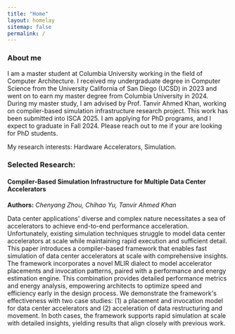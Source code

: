 ```yaml
---
title: "Home"
layout: homelay
sitemap: false
permalink: /
---
```



<style>
img{
  border-radius: 10px;
}
iframe {
  width: 175px;
  display: inline;
  vertical-align:middle;
  <!-- margin-bottom:5px; -->
  <!-- margin-left:5px; -->
  <!-- border: 1px solid red; -->
}
.col-md-3 {
  margin:0;
  padding:0;
  margin-top:10px;
  margin-bottom:10px;
  display:block;
  overflow:hidden;
  text-align:center;
  display: table-cell;
  height: auto;
  float: none;
  background:white;
  border-radius:20px;
  <!-- border: 1px solid black; -->
}
</style>
<!-- ### Welcome!

Theoretical physics is a branch of physics that focuses on the development of mathematical models and theories to understand and explain natural phenomena.
It plays a crucial role in our understanding of the fundamental laws of the universe and the fundamental particles that make up all matter.
Research in theoretical physics helps us to make predictions about how the universe works and to test these predictions through experiments.
It also helps us to understand the fundamental principles that govern the behavior of matter and energy, and to explore the limits of our current knowledge.
Theoretical physics helps us to make progress in a wide range of fields, including cosmology, particle physics, and quantum mechanics, and it has led to many important discoveries and technological innovations. -->
<!-- 
<div class="container">
<div class="row">
<center>
<img src="{{ site.url }}{{ site.baseurl }}/images/banner.jpg" width="100%"/><br/>
Examples of Feynman diagrams. <br/>
Feynman R., The theory of positrons. <i>Phys. Rev.</i> (1949)
</center>
</div>
</div>
<br/> -->

### About me

I am a master student at Columbia University working in the field of Computer Architecture.
I received my undergraduate degree in Computer Science from the University California of San Diego (UCSD) in 2023 and went on to earn my master degree from Columbia University in 2024.
During my master study, I am advised by Prof. Tanvir Ahmed Khan, working on compiler-based simulation infrastructure research project. This work has been submitted into ISCA 2025. I am applying for PhD programs, and I expect to graduate in Fall 2024. Please reach out to me if your are looking for PhD students.


My research interests: Hardware Accelerators, Simulation.













### Selected Research:

<div class="jumbotron">
<div class="row align-items-end">
<div class="col-md-12 col-sm-12">
<h4><b>Compiler-Based Simulation Infrastructure for Multiple Data Center Accelerators</b></h4>
<!-- <a href="https://example.com" target="_blank"><button class="btn btn-success btn-sm">WEBSITE</button></a> -->
<!-- <a href="https://github.com" target="_blank"><button class="btn btn-info btn-sm">GIT</button></a> -->
<!-- <a href="{{ site.url }}{{ site.baseurl }}/papers/example_proceeding.pdf" target="_blank"><button class="btn btn-danger btn-sm">PAPER</button></a>  -->

<b>Authors:</b>
<i>Chenyang Zhou, Chihao Yu, Tanvir Ahmed Khan</i>

Data center applications' diverse and complex nature necessitates a sea of accelerators to achieve end-to-end performance acceleration. Unfortunately, existing simulation techniques struggle to model data center accelerators at scale while maintaining rapid execution and sufficient detail. This paper introduces a compiler-based framework that enables fast simulation of data center accelerators at scale with comprehensive insights. The framework incorporates a novel MLIR dialect to model accelerator placements and invocation patterns, paired with a performance and energy estimation engine. This combination provides detailed performance metrics and energy analysis, empowering architects to optimize speed and efficiency early in the design process. We demonstrate the framework's effectiveness with two case studies: (1) a placement and invocation model for data center accelerators and (2) acceleration of data restructuring and movement. In both cases, the framework supports rapid simulation at scale with detailed insights, yielding results that align closely with previous work.

</div>
</div>
</div>





